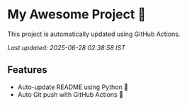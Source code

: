 # My Awesome Project 🚀

This project is automatically updated using GitHub Actions.

_Last updated: 2025-06-28 02:38:58 IST_

## Features
- Auto-update README using Python 🐍
- Auto Git push with GitHub Actions 🤖
